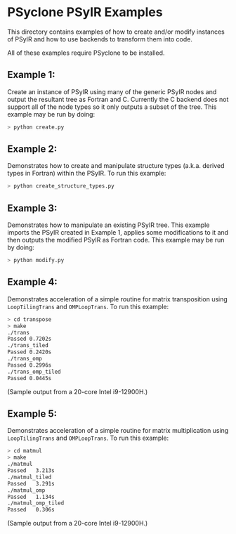 <!--
BSD 3-Clause License

Copyright (c) 2019-2025, Science and Technology Facilities Council.
All rights reserved.

Redistribution and use in source and binary forms, with or without
modification, are permitted provided that the following conditions are met:

* Redistributions of source code must retain the above copyright notice, this
  list of conditions and the following disclaimer.

* Redistributions in binary form must reproduce the above copyright notice,
  this list of conditions and the following disclaimer in the documentation
  and/or other materials provided with the distribution.

* Neither the name of the copyright holder nor the names of its
  contributors may be used to endorse or promote products derived from
  this software without specific prior written permission.

THIS SOFTWARE IS PROVIDED BY THE COPYRIGHT HOLDERS AND CONTRIBUTORS
"AS IS" AND ANY EXPRESS OR IMPLIED WARRANTIES, INCLUDING, BUT NOT
LIMITED TO, THE IMPLIED WARRANTIES OF MERCHANTABILITY AND FITNESS
FOR A PARTICULAR PURPOSE ARE DISCLAIMED. IN NO EVENT SHALL THE
COPYRIGHT HOLDER OR CONTRIBUTORS BE LIABLE FOR ANY DIRECT, INDIRECT,
INCIDENTAL, SPECIAL, EXEMPLARY, OR CONSEQUENTIAL DAMAGES (INCLUDING,
BUT NOT LIMITED TO, PROCUREMENT OF SUBSTITUTE GOODS OR SERVICES;
LOSS OF USE, DATA, OR PROFITS; OR BUSINESS INTERRUPTION) HOWEVER
CAUSED AND ON ANY THEORY OF LIABILITY, WHETHER IN CONTRACT, STRICT
LIABILITY, OR TORT (INCLUDING NEGLIGENCE OR OTHERWISE) ARISING IN
ANY WAY OUT OF THE USE OF THIS SOFTWARE, EVEN IF ADVISED OF THE
POSSIBILITY OF SUCH DAMAGE.

Authors: R. W. Ford, A. R. Porter and S. Siso STFC Daresbury Lab
         M. Naylor, University of Cambridge, UK
-->

# PSyclone PSyIR Examples

This directory contains examples of how to create and/or modify
instances of PSyIR and how to use backends to transform them into
code.

All of these examples require PSyclone to be installed.

## Example 1:

Create an instance of PSyIR using many of the generic PSyIR nodes and
output the resultant tree as Fortran and C. Currently the C
backend does not support all of the node types so it only outputs a
subset of the tree. This example may be run by doing:

```sh
> python create.py
```

## Example 2:

Demonstrates how to create and manipulate structure types (a.k.a.
derived types in Fortran) within the PSyIR.
To run this example:

```sh
> python create_structure_types.py
```

## Example 3:

Demonstrates how to manipulate an existing PSyIR tree. This example
imports the PSyIR created in Example 1, applies some modifications
to it and then outputs the modified PSyIR as Fortran code. This example may
be run by doing:

```sh
> python modify.py
```

## Example 4:

Demonstrates acceleration of a simple routine for matrix transposition using
`LoopTilingTrans` and `OMPLoopTrans`. To run this example:

```sh
> cd transpose
> make
./trans
Passed 0.7202s
./trans_tiled
Passed 0.2420s
./trans_omp
Passed 0.2996s
./trans_omp_tiled
Passed 0.0445s
```

(Sample output from a 20-core Intel i9-12900H.)

## Example 5:

Demonstrates acceleration of a simple routine for matrix multiplication using
`LoopTilingTrans` and `OMPLoopTrans`. To run this example:

```sh
> cd matmul
> make
./matmul
Passed   3.213s
./matmul_tiled
Passed   3.291s
./matmul_omp
Passed   1.134s
./matmul_omp_tiled
Passed   0.306s
```

(Sample output from a 20-core Intel i9-12900H.)
